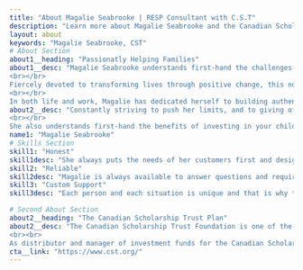 ```yaml
---
title: "About Magalie Seabrooke | RESP Consultant with C.S.T"
description: "Learn more about Magalie Seabrooke and the Canadian Scholarship Trust Plan."
layout: about
keywords: "Magalie Seabrooke, CST"
# About Section
about1__heading: "Passionatly Helping Families"
about1__desc: "Magalie Seabrooke understands first-hand the challenges and concerns that come with parenting and planning for the future. Recruited by C.S.T. Consultants, Inc. in 2003, when, as a then-single mom, she opened a C.S.T. RESP for her 4-week-old daughter, Magalie knew she was on the right career path, and forged ahead with a mission to change the world. 
<br></br>
Fiercely devoted to transforming lives through positive change, this now veteran C.S.T. scholarship plan representative, devoted wife and mother of three, is passionate in her conviction that every child is entitled to an education, that every child has the right to reach for, and achieve their dreams, and to design a future on their own terms. She believes that the greatest gifts parents can give their children are the resources that will set them on the path to accomplishing their goals, and she is committed to providing them with the best strategies and tools to make that happen.  
<br></br>
In both life and work, Magalie has dedicated herself to building authentic relationships, based on mutual trust, and a genuine interest in learning about the people she meets. Nowhere does this come through more clearly than when she sits down with parents to talk about their kids, and the financial needs related to their education. She sincerely cares about her clients and her warm, genuine and compassionate personality immediately puts people at ease. Her in-depth knowledge of the market, the C.S.T. RESP, and her knack for explaining its benefits in a tangible and accessible way, provides clients with the confidence to know they’ve put their trust in the right person."
about2__desc: "Constantly striving to push her limits, and to giving of herself in all spheres of her life, Magalie believes in working hard to make the world a better place, which she would say has been at the root of her success. In addition to her role as a busy wife, mom of three, and full-time C.S.T. representative, Magalie is committed to her community, running a summer day camp and volunteering as a soccer coach. 
<br></br>
She also understands first-hand the benefits of investing in your children. Magalie’s eldest daughter is now 17, started CEGEP in the fall, with a bright future on the horizon, thanks in part to the investment made by her mother 17 years ago. "
name1: "Magalie Seabrooke" 
# Skills Section
skill1: "Honest"
skill1desc: "She always puts the needs of her customers first and designs an action plan adapted to their situation."
skill2: "Reliable"
skill2desc: "Magalie is always available to answer questions and requirements for those who want to save in an RESP."
skill3: "Custom Support"
skill3desc: "Each person and each situation is unique and that is why the approach to each plan must be too."

# Second About Section
about2__heading: "The Canadian Scholarship Trust Plan"
about2__desc: "The Canadian Scholarship Trust Foundation is one of the largest and longest standing providers of group registered education savings plans (RESPs) in Canada that provides education savings solutions to families of across Canada for over 59 years.
<br><br>
As distributor and manager of investment funds for the Canadian Scholarship Trust Plans, Consultants C.S.T. inc. (CST) is dedicated exclusively to education savings plans - that's all that matters to us, and our only area of ​​business. Through its role as spokesperson and RESP distribution, CST works towards the fulfillment of its mission: to help all Canadian children have the financial resources to pursue post-secondary education. The benefits of an RESP - a savings vehicle for your child's future post-secondary education - are many and significant."
cta__link: "https://www.cst.org/"
---
```


